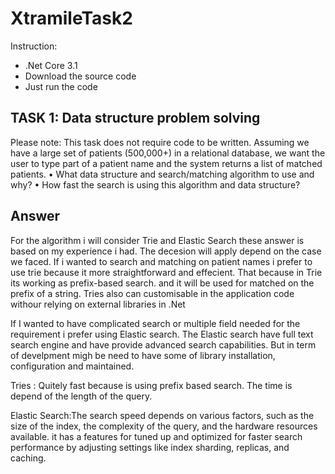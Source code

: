 # XtramileTask2
Instruction:
- .Net Core 3.1
- Download the source code
- Just run the code

## TASK 1: Data structure problem solving 

Please note: This task does not require code to be written.
Assuming we have a large set of patients (500,000+) in a relational database, we want the user 
to type part of a patient name and the system returns a list of matched patients.
• What data structure and search/matching algorithm to use and why?
• How fast the search is using this algorithm and data structure?

## Answer 

For the algorithm i will consider Trie and Elastic Search these answer is based on my experience i had.
The decesion will apply depend on the case we faced. If i wanted to search and matching on patient names i prefer to use trie because it more straightforward and effecient. That because in Trie its working as prefix-based search. and it will be used for matched on the prefix of a string. 
Tries also can customisable in the application code withour relying on external libraries in .Net

If I wanted to have complicated search or multiple field needed for the requirement i prefer using Elastic search. The Elastic search have full text search engine and have provide advanced search capabilities. But in term of develpment migh be need to have some of library installation, configuration and maintained.

Tries : 
Quitely fast because is using prefix based search. The time is depend of the length of the query.

Elastic Search:The search speed depends on various factors, such as the size of the index, the complexity of the query, and the hardware resources available. it has a features for tuned up and optimized for faster search performance by adjusting settings like index sharding, replicas, and caching.

